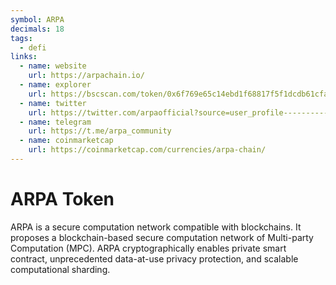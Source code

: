 ```yaml
---
symbol: ARPA
decimals: 18
tags:
  - defi
links:
  - name: website
    url: https://arpachain.io/
  - name: explorer
    url: https://bscscan.com/token/0x6f769e65c14ebd1f68817f5f1dcdb61cfa2d6f7e
  - name: twitter
    url: https://twitter.com/arpaofficial?source=user_profile---------------------------
  - name: telegram
    url: https://t.me/arpa_community
  - name: coinmarketcap
    url: https://coinmarketcap.com/currencies/arpa-chain/
---
```


# ARPA Token

ARPA is a secure computation network compatible with blockchains. It proposes a blockchain-based secure computation network of Multi-party Computation (MPC). ARPA cryptographically enables private smart contract, unprecedented data-at-use privacy protection, and scalable computational sharding.
